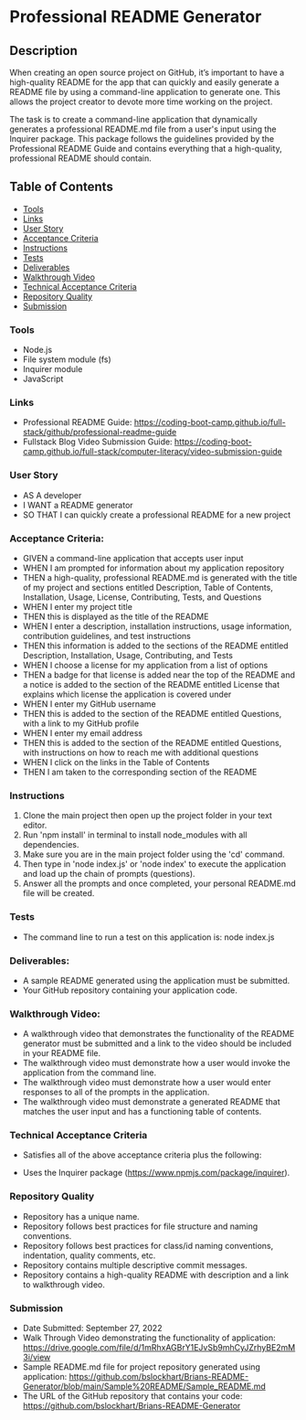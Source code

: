 # Professional README Generator

## Description
When creating an open source project on GitHub, it’s important to have a high-quality README for the app that can quickly and easily generate a README file by using a command-line application to generate one. This allows the project creator to devote more time working on the project.

The task is to create a command-line application that dynamically generates a professional README.md file from a user's input using the Inquirer package. This package follows the guidelines provided by the Professional README Guide and contains everything that a high-quality, professional README should contain.

## Table of Contents
* [Tools](#tools)
* [Links](#links)
* [User Story](#User-Story)
* [Acceptance Criteria](#Acceptance-Criteria)
* [Instructions](#Instructions)
* [Tests](#Tests)
* [Deliverables](#Deliverables)
* [Walkthrough Video](#Walkthrough-Video)
* [Technical Acceptance Criteria](#Technical-Acceptance-Criteria)
* [Repository Quality](#Repository-Quality)
* [Submission](#Submission)

### Tools
- Node.js
- File system module (fs)
- Inquirer module
- JavaScript

### Links
* Professional README Guide: https://coding-boot-camp.github.io/full-stack/github/professional-readme-guide
* Fullstack Blog Video Submission Guide: https://coding-boot-camp.github.io/full-stack/computer-literacy/video-submission-guide

### User Story
* AS A developer
* I WANT a README generator
* SO THAT I can quickly create a professional README for a new project

### Acceptance Criteria:
* GIVEN a command-line application that accepts user input
* WHEN I am prompted for information about my application repository
* THEN a high-quality, professional README.md is generated with the title of my project and sections entitled Description, Table of Contents, Installation, Usage, License, Contributing, Tests, and Questions
* WHEN I enter my project title
* THEN this is displayed as the title of the README
* WHEN I enter a description, installation instructions, usage information, contribution guidelines, and test instructions 
* THEN this information is added to the sections of the README entitled Description, Installation, Usage, Contributing, and Tests 
* WHEN I choose a license for my application from a list of options
* THEN a badge for that license is added near the top of the README and a notice is added to the section of the README entitled License that explains which license the application is covered under
* WHEN I enter my GitHub username
* THEN this is added to the section of the README entitled Questions, with a link to my GitHub profile
* WHEN I enter my email address
* THEN this is added to the section of the README entitled Questions, with instructions on how to reach me with additional questions
* WHEN I click on the links in the Table of Contents
* THEN I am taken to the corresponding section of the README

### Instructions
1. Clone the main project then open up the project folder in your text editor.
2. Run 'npm install' in terminal to install node_modules with all dependencies.
3. Make sure you are in the main project folder using the 'cd' command.
4. Then type in 'node index.js' or 'node index' to execute the application and load up the chain of prompts (questions).
5. Answer all the prompts and once completed, your personal README.md file will be created.

### Tests
* The command line to run a test on this application is: node index.js

### Deliverables: 
* A sample README generated using the application must be submitted. 
* Your GitHub repository containing your application code.

### Walkthrough Video: 
* A walkthrough video that demonstrates the functionality of the README generator must be submitted and a link to the video should be included in your README file.
* The walkthrough video must demonstrate how a user would invoke the application from the command line.
* The walkthrough video must demonstrate how a user would enter responses to all of the prompts in the application.
* The walkthrough video must demonstrate a generated README that matches the user input and has a functioning table of contents.

### Technical Acceptance Criteria
* Satisfies all of the above acceptance criteria plus the following:
- Uses the Inquirer package (https://www.npmjs.com/package/inquirer).

### Repository Quality
* Repository has a unique name.
* Repository follows best practices for file structure and naming conventions.
* Repository follows best practices for class/id naming conventions, indentation, quality comments, etc.
* Repository contains multiple descriptive commit messages.
* Repository contains a high-quality README with description and a link to walkthrough video.

### Submission
* Date Submitted: September 27, 2022
* Walk Through Video demonstrating the functionality of application: https://drive.google.com/file/d/1mRhxAGBrY1EJvSb9mhCyJZrhyBE2mM3i/view
* Sample README.md file for project repository generated using application: https://github.com/bslockhart/Brians-README-Generator/blob/main/Sample%20README/Sample_README.md
* The URL of the GitHub repository that contains your code: https://github.com/bslockhart/Brians-README-Generator